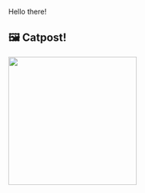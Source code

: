 Hello there!



## 🖼️ Catpost!

<sub>
    <img src="https://cdn2.thecatapi.com/images/4kj.gif" height="256">
</sub>

